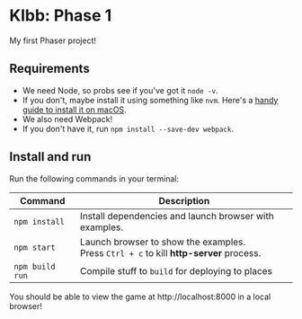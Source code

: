 # Klbb: Phase 1

My first Phaser project!

## Requirements

* We need Node, so probs see if you've got it `node -v`.
 * If you don't, maybe install it using something like `nvm`. Here's a [handy guide to install it on macOS](https://tecadmin.net/install-nvm-macos-with-homebrew/).
* We also need Webpack!
 * If you don't have it, run `npm install --save-dev webpack`.

## Install and run

Run the following commands in your terminal:

| Command | Description |
|---------|-------------|
| `npm install` | Install dependencies and launch browser with examples.|
| `npm start` | Launch browser to show the examples. <br> Press `Ctrl + c` to kill **http-server** process. |
| `npm build run` | Compile stuff to `build` for deploying to places |

You should be able to view the game at http://localhost:8000 in a local browser!